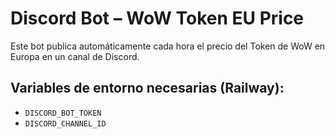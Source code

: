# Discord Bot – WoW Token EU Price

Este bot publica automáticamente cada hora el precio del Token de WoW en Europa en un canal de Discord.

## Variables de entorno necesarias (Railway):

- `DISCORD_BOT_TOKEN`
- `DISCORD_CHANNEL_ID`
